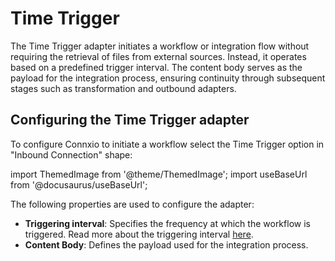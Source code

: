 # Time Trigger

The Time Trigger adapter initiates a workflow or integration flow without requiring the retrieval of files from external sources. Instead, it operates based on a predefined trigger interval. The content body serves as the payload for the integration process, ensuring continuity through subsequent stages such as transformation and outbound adapters.

## Configuring the Time Trigger adapter

To configure Connxio to initiate a workflow select the Time Trigger option in "Inbound Connection" shape:

import ThemedImage from '@theme/ThemedImage';
import useBaseUrl from '@docusaurus/useBaseUrl';

<div style={{maxWidth: '400px'}}>
  <ThemedImage
    alt="Configuring inbound connection"
    sources={{
      light: useBaseUrl('/img/docs/inbound-time-trigger-light.webp#light-only'),
      dark: useBaseUrl('/img/docs/inbound-time-trigger-dark.webp#dark-only'),
    }}
  />
</div>

The following properties are used to configure the adapter:
- **Triggering interval**: Specifies the frequency at which the workflow is triggered. Read more about the triggering interval [here](/integrations/triggering-interval).
- **Content Body**: Defines the payload used for the integration process.